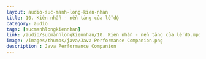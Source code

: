 ```yaml
---
layout: audio-suc-manh-long-kien-nhan
title: 10. Kiên nhẫn - nền tảng của lễ độ
category: audio
tags: [sucmanhlongkiennhan]
link: /audio/sucmanhlongkiennhan/10. Kiên nhẫn - nền tảng của lễ độ.mp3 
image: /images/thumbs/java/Java Performance Companion.png
description : Java Performance Companion 
---
```












